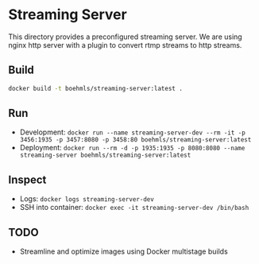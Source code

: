 # Streaming Server

This directory provides a preconfigured streaming server.
We are using nginx http server with a plugin to convert rtmp streams to http streams.

## Build
```bash
docker build -t boehmls/streaming-server:latest .
```

## Run
- Development: `docker run --name streaming-server-dev --rm -it -p 3456:1935 -p 3457:8080 -p 3458:80 boehmls/streaming-server:latest`
- Deployment: `docker run --rm -d -p 1935:1935 -p 8080:8080 --name streaming-server boehmls/streaming-server:latest`

## Inspect
- Logs: `docker logs streaming-server-dev`
- SSH into container: `docker exec -it streaming-server-dev /bin/bash`

## TODO
- Streamline and optimize images using Docker multistage builds

